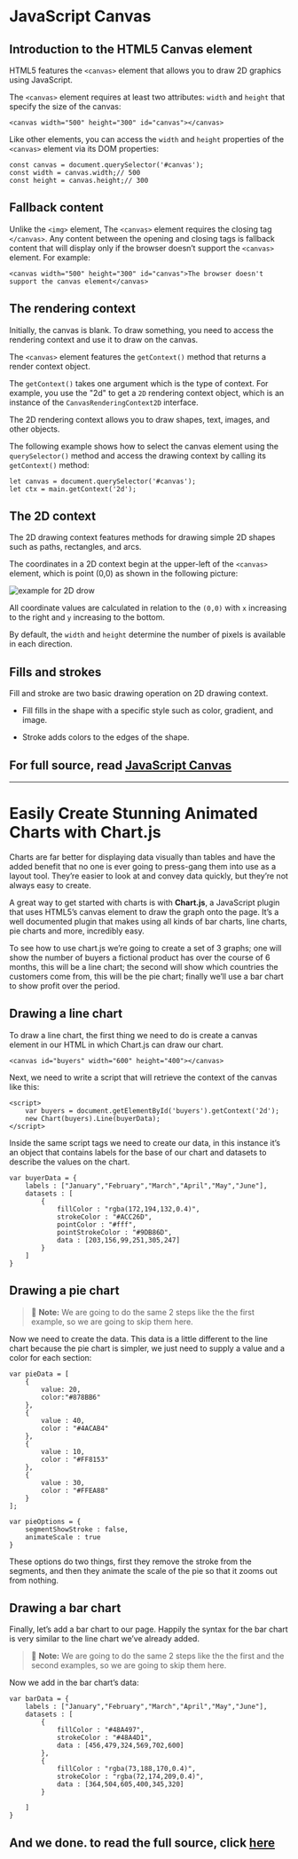 # JavaScript Canvas

## Introduction to the HTML5 Canvas element

HTML5 features the `<canvas>` element that allows you to draw 2D graphics using JavaScript.

The `<canvas>` element requires at least two attributes: `width` and `height` that specify the size of the canvas:

    <canvas width="500" height="300" id="canvas"></canvas>

Like other elements, you can access the `width` and `height` properties of the `<canvas>` element via its DOM properties:

    const canvas = document.querySelector('#canvas');
    const width = canvas.width;// 500
    const height = canvas.height;// 300

## Fallback content

Unlike the `<img>` element, The `<canvas>` element requires the closing tag `</canvas>`. Any content between the opening and closing tags is fallback content that will display only if the browser doesn’t support the `<canvas>` element. For example:

    <canvas width="500" height="300" id="canvas">The browser doesn't support the canvas element</canvas>

## The rendering context

Initially, the canvas is blank. To draw something, you need to access the rendering context and use it to draw on the canvas.

The `<canvas>` element features the `getContext()` method that returns a render context object.

The `getContext()` takes one argument which is the type of context. For example, you use the "2d" to get a `2D` rendering context object, which is an instance of the `CanvasRenderingContext2D` interface.

The 2D rendering context allows you to draw shapes, text, images, and other objects.

The following example shows how to select the canvas element using the `querySelector()` method and access the drawing context by calling its `getContext()` method:

    let canvas = document.querySelector('#canvas');
    let ctx = main.getContext('2d');

## The 2D context

The 2D drawing context features methods for drawing simple 2D shapes such as paths, rectangles, and arcs.

The coordinates in a 2D context begin at the upper-left of the `<canvas>` element, which is point (0,0) as shown in the following picture:

![example for 2D drow](https://www.javascripttutorial.net/wp-content/uploads/2020/09/JavaScript-Canvas.png)

All coordinate values are calculated in relation to the `(0,0)` with `x` increasing to the right and `y` increasing to the bottom.

By default, the `width` and `height` determine the number of pixels is available in each direction.

## Fills and strokes

Fill and stroke are two basic drawing operation on 2D drawing context.

- Fill fills in the shape with a specific style such as color, gradient, and image.

- Stroke adds colors to the edges of the shape.

## For full source, read [JavaScript Canvas][1]

***

# Easily Create Stunning Animated Charts with Chart.js

Charts are far better for displaying data visually than tables and have the added benefit that no one is ever going to press-gang them into use as a layout tool. They’re easier to look at and convey data quickly, but they’re not always easy to create.

A great way to get started with charts is with **Chart.js**, a JavaScript plugin that uses HTML5’s canvas element to draw the graph onto the page. It’s a well documented plugin that makes using all kinds of bar charts, line charts, pie charts and more, incredibly easy.

To see how to use chart.js we’re going to create a set of 3 graphs; one will show the number of buyers a fictional product has over the course of 6 months, this will be a line chart; the second will show which countries the customers come from, this will be the pie chart; finally we’ll use a bar chart to show profit over the period.

## Drawing a line chart

To draw a line chart, the first thing we need to do is create a canvas element in our HTML in which Chart.js can draw our chart.

    <canvas id="buyers" width="600" height="400"></canvas>

Next, we need to write a script that will retrieve the context of the canvas like this:

    <script>
        var buyers = document.getElementById('buyers').getContext('2d');
        new Chart(buyers).Line(buyerData);
    </script>

Inside the same script tags we need to create our data, in this instance it’s an object that contains labels for the base of our chart and datasets to describe the values on the chart.

    var buyerData = {
        labels : ["January","February","March","April","May","June"],
        datasets : [
            {
                fillColor : "rgba(172,194,132,0.4)",
                strokeColor : "#ACC26D",
                pointColor : "#fff",
                pointStrokeColor : "#9DB86D",
                data : [203,156,99,251,305,247]
            }
        ]
    }

## Drawing a pie chart

> :memo: **Note:**  We are going to do the same 2 steps like the the first example, so we are going to skip them here.

Now we need to create the data. This data is a little different to the line chart because the pie chart is simpler, we just need to supply a value and a color for each section:

    var pieData = [
        {
            value: 20,
            color:"#878BB6"
        },
        {
            value : 40,
            color : "#4ACAB4"
        },
        {
            value : 10,
            color : "#FF8153"
        },
        {
            value : 30,
            color : "#FFEA88"
        }
    ];

    var pieOptions = {
        segmentShowStroke : false,
        animateScale : true
    }

These options do two things, first they remove the stroke from the segments, and then they animate the scale of the pie so that it zooms out from nothing.

## Drawing a bar chart

Finally, let’s add  a bar chart to our page. Happily the syntax for the bar chart is very similar to the line chart we’ve already added.

> :memo: **Note:**  We are going to do the same 2 steps like the the first and the second examples, so we are going to skip them here.

Now we add in the bar chart’s data:

    var barData = {
        labels : ["January","February","March","April","May","June"],
        datasets : [
            {
                fillColor : "#48A497",
                strokeColor : "#48A4D1",
                data : [456,479,324,569,702,600]
            },
            {
                fillColor : "rgba(73,188,170,0.4)",
                strokeColor : "rgba(72,174,209,0.4)",
                data : [364,504,605,400,345,320]
            }

        ]
    }

## And we done. to read the full source, click [here][2]


[1]: <https://www.javascripttutorial.net/web-apis/javascript-canvas/>
[2]: <https://www.webdesignerdepot.com/2013/11/easily-create-stunning-animated-charts-with-chart-js/>